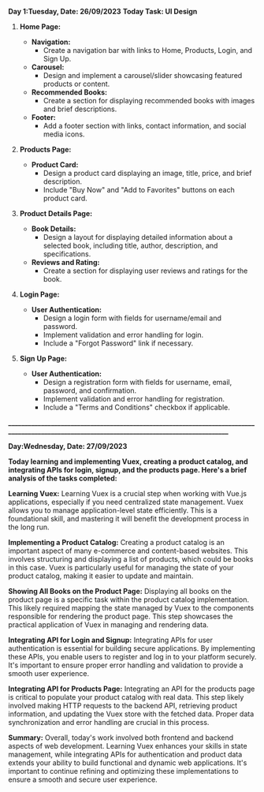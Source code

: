**Day 1:Tuesday, Date: 26/09/2023**
**Today Task: UI Design**

1. **Home Page:**
   - **Navigation:**
     - Create a navigation bar with links to Home, Products, Login, and Sign Up.
   - **Carousel:**
     - Design and implement a carousel/slider showcasing featured products or content.
   - **Recommended Books:**
     - Create a section for displaying recommended books with images and brief descriptions.
   - **Footer:**
     - Add a footer section with links, contact information, and social media icons.
   
2. **Products Page:**
   - **Product Card:**
     - Design a product card displaying an image, title, price, and brief description.
     - Include "Buy Now" and "Add to Favorites" buttons on each product card.

3. **Product Details Page:**
   - **Book Details:**
     - Design a layout for displaying detailed information about a selected book, including title, author, description, and specifications.
   - **Reviews and Rating:**
     - Create a section for displaying user reviews and ratings for the book.
   
4. **Login Page:**
   - **User Authentication:**
     - Design a login form with fields for username/email and password.
     - Implement validation and error handling for login.
     - Include a "Forgot Password" link if necessary.
   
5. **Sign Up Page:**
   - **User Authentication:**
     - Design a registration form with fields for username, email, password, and confirmation.
     - Implement validation and error handling for registration.
     - Include a "Terms and Conditions" checkbox if applicable.

**______________________________________________________________________________________________________________________________________________**

**Day:Wednesday, Date: 27/09/2023**

**Today learning and implementing Vuex, creating a product catalog, and integrating APIs for login, signup, and the products page. Here's a brief analysis of the tasks completed:**

**Learning Vuex:** Learning Vuex is a crucial step when working with Vue.js applications, especially if you need centralized state management. Vuex allows you to manage application-level state efficiently. This is a foundational skill, and mastering it will benefit the development process in the long run.

**Implementing a Product Catalog:** Creating a product catalog is an important aspect of many e-commerce and content-based websites. This involves structuring and displaying a list of products, which could be books in this case. Vuex is particularly useful for managing the state of your product catalog, making it easier to update and maintain.

**Showing All Books on the Product Page:** Displaying all books on the product page is a specific task within the product catalog implementation. This likely required mapping the state managed by Vuex to the components responsible for rendering the product page. This step showcases the practical application of Vuex in managing and rendering data.

**Integrating API for Login and Signup:** Integrating APIs for user authentication is essential for building secure applications. By implementing these APIs, you enable users to register and log in to your platform securely. It's important to ensure proper error handling and validation to provide a smooth user experience.

**Integrating API for Products Page:** Integrating an API for the products page is critical to populate your product catalog with real data. This step likely involved making HTTP requests to the backend API, retrieving product information, and updating the Vuex store with the fetched data. Proper data synchronization and error handling are crucial in this process.

**Summary:** Overall, today's work involved both frontend and backend aspects of web development. Learning Vuex enhances your skills in state management, while integrating APIs for authentication and product data extends your ability to build functional and dynamic web applications. It's important to continue refining and optimizing these implementations to ensure a smooth and secure user experience.